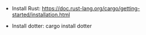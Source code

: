 
- Install Rust:
https://doc.rust-lang.org/cargo/getting-started/installation.html

- Install dotter:
    cargo install dotter

